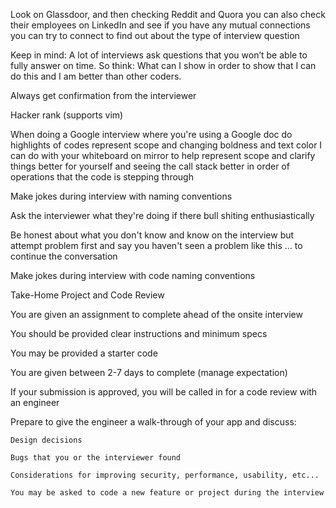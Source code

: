 Look on Glassdoor, and then checking Reddit and Quora you can also check their employees on LinkedIn and see if you have any mutual connections you can try to connect to find out about the type of interview question 

Keep in mind: A lot of interviews ask questions that you won’t be able to fully answer on time. So think: What can I show in order to show that I can do this and I am better than other coders. 

Always get confirmation from the interviewer 

Hacker rank (supports vim) 

When doing a Google interview where you're using a Google doc do highlights of codes represent scope and changing boldness and text color I can do with your whiteboard on mirror to help represent scope and clarify things better for yourself and seeing the call stack better in order of operations that the code is stepping through  

Make jokes during interview with naming conventions  

Ask the interviewer what they're doing if there bull shiting enthusiastically 

Be honest about what you don't know and know on the interview but attempt problem first and say you haven't seen a problem like this ... to continue the conversation






Make jokes during interview with code naming conventions  




Take-Home Project and Code Review 

You are given an assignment to complete ahead of the onsite interview 

You should be provided clear instructions and minimum specs 

You may be provided a starter code 

You are given between 2-7 days to complete (manage expectation) 

If your submission is approved, you will be called in for a code review with an engineer 

Prepare to give the engineer a walk-through of your app and discuss: 

	Design decisions 
	
	Bugs that you or the interviewer found 
	
	Considerations for improving security, performance, usability, etc... 
	
	You may be asked to code a new feature or project during the interview
